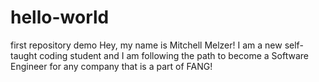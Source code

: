 # hello-world
first repository demo
Hey, my name is Mitchell Melzer! I am a new self-taught coding student and I am following the path to become a Software Engineer for any company that is a part of FANG!
